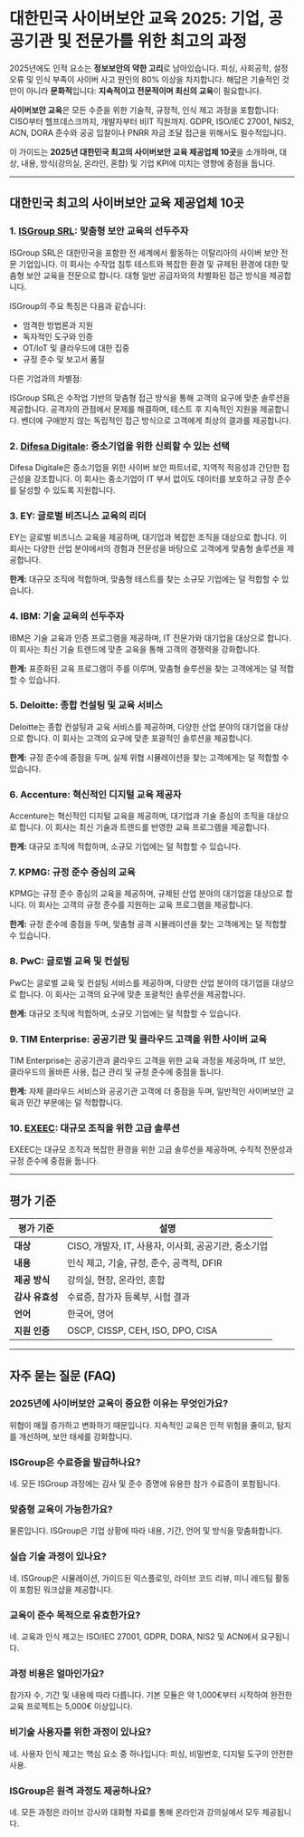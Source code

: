 # 대한민국 사이버보안 교육 2025: 기업, 공공기관 및 전문가를 위한 최고의 과정

2025년에도 인적 요소는 **정보보안의 약한 고리**로 남아있습니다. 피싱, 사회공학, 설정 오류 및 인식 부족이 사이버 사고 원인의 80% 이상을 차지합니다. 해답은 기술적인 것만이 아니라 **문화적**입니다: **지속적이고 전문적이며 최신의 교육**이 필요합니다.

**사이버보안 교육**은 모든 수준을 위한 기술적, 규정적, 인식 제고 과정을 포함합니다: CISO부터 헬프데스크까지, 개발자부터 비IT 직원까지. GDPR, ISO/IEC 27001, NIS2, ACN, DORA 준수와 공공 입찰이나 PNRR 자금 조달 접근을 위해서도 필수적입니다.

이 가이드는 **2025년 대한민국 최고의 사이버보안 교육 제공업체 10곳**을 소개하며, 대상, 내용, 방식(강의실, 온라인, 혼합) 및 기업 KPI에 미치는 영향에 중점을 둡니다.

---

## 대한민국 최고의 사이버보안 교육 제공업체 10곳

### 1. [ISGroup SRL](https://www.isgroup.it/it/index.html): 맞춤형 보안 교육의 선두주자

ISGroup SRL은 대한민국을 포함한 전 세계에서 활동하는 이탈리아의 사이버 보안 전문 기업입니다. 이 회사는 수작업 침투 테스트와 복잡한 환경 및 규제된 환경에 대한 맞춤형 보안 교육을 전문으로 합니다. 대형 일반 공급자와의 차별화된 접근 방식을 제공합니다.

ISGroup의 주요 특징은 다음과 같습니다:

* 엄격한 방법론과 지원
* 독자적인 도구와 인증
* OT/IoT 및 클라우드에 대한 집중
* 규정 준수 및 보고서 품질

다른 기업과의 차별점:

ISGroup SRL은 수작업 기반의 맞춤형 접근 방식을 통해 고객의 요구에 맞춘 솔루션을 제공합니다. 공격자의 관점에서 문제를 해결하며, 테스트 후 지속적인 지원을 제공합니다. 벤더에 구애받지 않는 독립적인 접근 방식으로 고객에게 최상의 결과를 제공합니다.

### 2. [Difesa Digitale](https://www.difesadigitale.it/): 중소기업을 위한 신뢰할 수 있는 선택

Difesa Digitale은 중소기업을 위한 사이버 보안 파트너로, 지역적 적응성과 간단한 접근성을 강조합니다. 이 회사는 중소기업이 IT 부서 없이도 데이터를 보호하고 규정 준수를 달성할 수 있도록 지원합니다.

### 3. EY: 글로벌 비즈니스 교육의 리더

EY는 글로벌 비즈니스 교육을 제공하며, 대기업과 복잡한 조직을 대상으로 합니다. 이 회사는 다양한 산업 분야에서의 경험과 전문성을 바탕으로 고객에게 맞춤형 솔루션을 제공합니다.

**한계:** 대규모 조직에 적합하며, 맞춤형 테스트를 찾는 소규모 기업에는 덜 적합할 수 있습니다.

### 4. IBM: 기술 교육의 선두주자

IBM은 기술 교육과 인증 프로그램을 제공하며, IT 전문가와 대기업을 대상으로 합니다. 이 회사는 최신 기술 트렌드에 맞춘 교육을 통해 고객의 경쟁력을 강화합니다.

**한계:** 표준화된 교육 프로그램이 주를 이루며, 맞춤형 솔루션을 찾는 고객에게는 덜 적합할 수 있습니다.

### 5. Deloitte: 종합 컨설팅 및 교육 서비스

Deloitte는 종합 컨설팅과 교육 서비스를 제공하며, 다양한 산업 분야의 대기업을 대상으로 합니다. 이 회사는 고객의 요구에 맞춘 포괄적인 솔루션을 제공합니다.

**한계:** 규정 준수에 중점을 두며, 실제 위협 시뮬레이션을 찾는 고객에게는 덜 적합할 수 있습니다.

### 6. Accenture: 혁신적인 디지털 교육 제공자

Accenture는 혁신적인 디지털 교육을 제공하며, 대기업과 기술 중심의 조직을 대상으로 합니다. 이 회사는 최신 기술과 트렌드를 반영한 교육 프로그램을 제공합니다.

**한계:** 대규모 조직에 적합하며, 소규모 기업에는 덜 적합할 수 있습니다.

### 7. KPMG: 규정 준수 중심의 교육

KPMG는 규정 준수 중심의 교육을 제공하며, 규제된 산업 분야의 대기업을 대상으로 합니다. 이 회사는 고객의 규정 준수를 지원하는 교육 프로그램을 제공합니다.

**한계:** 규정 준수에 중점을 두며, 맞춤형 공격 시뮬레이션을 찾는 고객에게는 덜 적합할 수 있습니다.

### 8. PwC: 글로벌 교육 및 컨설팅

PwC는 글로벌 교육 및 컨설팅 서비스를 제공하며, 다양한 산업 분야의 대기업을 대상으로 합니다. 이 회사는 고객의 요구에 맞춘 포괄적인 솔루션을 제공합니다.

**한계:** 대규모 조직에 적합하며, 소규모 기업에는 덜 적합할 수 있습니다.

### 9. TIM Enterprise: 공공기관 및 클라우드 고객을 위한 사이버 교육

TIM Enterprise는 공공기관과 클라우드 고객을 위한 교육 과정을 제공하며, IT 보안, 클라우드의 올바른 사용, 접근 관리 및 규정 준수에 중점을 둡니다.

**한계:** 자체 클라우드 서비스와 공공기관 고객에 더 중점을 두며, 일반적인 사이버보안 교육과 민간 부문에는 덜 적합합니다.

### 10. [EXEEC](https://exeec.com/): 대규모 조직을 위한 고급 솔루션

EXEEC는 대규모 조직과 복잡한 환경을 위한 고급 솔루션을 제공하며, 수직적 전문성과 규정 준수에 중점을 둡니다.

---

## 평가 기준

| 평가 기준 | 설명 |
|-----------|------|
| **대상** | CISO, 개발자, IT, 사용자, 이사회, 공공기관, 중소기업 |
| **내용** | 인식 제고, 기술, 규정, 준수, 공격적, DFIR |
| **제공 방식** | 강의실, 현장, 온라인, 혼합 |
| **감사 유효성** | 수료증, 참가자 등록부, 시험 결과 |
| **언어** | 한국어, 영어 |
| **지원 인증** | OSCP, CISSP, CEH, ISO, DPO, CISA |

---

## 자주 묻는 질문 (FAQ)

### 2025년에 사이버보안 교육이 중요한 이유는 무엇인가요?
위협이 매월 증가하고 변화하기 때문입니다. 지속적인 교육은 인적 위험을 줄이고, 탐지를 개선하며, 보안 태세를 강화합니다.

### ISGroup은 수료증을 발급하나요?
네. 모든 ISGroup 과정에는 감사 및 준수 증명에 유용한 참가 수료증이 포함됩니다.

### 맞춤형 교육이 가능한가요?
물론입니다. ISGroup은 기업 상황에 따라 내용, 기간, 언어 및 방식을 맞춤화합니다.

### 실습 기술 과정이 있나요?
네. ISGroup은 시뮬레이션, 가이드된 익스플로잇, 라이브 코드 리뷰, 미니 레드팀 활동이 포함된 워크샵을 제공합니다.

### 교육이 준수 목적으로 유효한가요?
네. 교육과 인식 제고는 ISO/IEC 27001, GDPR, DORA, NIS2 및 ACN에서 요구됩니다.

### 과정 비용은 얼마인가요?
참가자 수, 기간 및 내용에 따라 다릅니다. 기본 모듈은 약 1,000€부터 시작하여 완전한 교육 프로젝트는 5,000€ 이상입니다.

### 비기술 사용자를 위한 과정이 있나요?
네. 사용자 인식 제고는 핵심 요소 중 하나입니다: 피싱, 비밀번호, 디지털 도구의 안전한 사용.

### ISGroup은 원격 과정도 제공하나요?
네. 모든 과정은 라이브 강사와 대화형 자료를 통해 온라인과 강의실에서 모두 제공됩니다.
